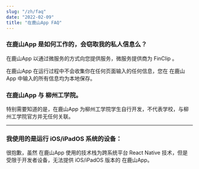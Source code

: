 ```yaml
---
slug: "/zh/faq"
date: "2022-02-09"
title: "在鹿山App FAQ"
---
```


### 在鹿山App 是如何工作的，会窃取我的私人信息么？

在鹿山App 以通过微服务的方式向您提供服务，微服务提供商为 FinClip 。

在鹿山App 在运行过程中不会收集你在任何页面输入的任何信息，您在 在鹿山App 中输入的所有信息均为本地保存。

### 在鹿山App 与 柳州工学院。

特别需要知道的是，在鹿山App 为柳州工学院学生自行开发，不代表学校，与柳州工学院官方并无任何关联。


---- 


### 我使用的是运行 iOS/iPadOS 系统的设备：

很抱歉，虽然 在鹿山App 使用的技术栈为跨系统平台 React Native 技术，但是受限于开发者设备，无法提供 iOS/iPadOS 版本的 在鹿山App。
